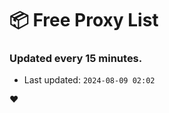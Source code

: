 # :package: Free Proxy List
### Updated every 15 minutes.

- Last updated: `2024-08-09 02:02`

:heart:
